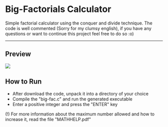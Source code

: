 # Big-Factorials Calculator

Simple factorial calculator using the conquer and divide technique. The code is well commented (Sorry for my clumsy english), if you have any questions or want to continue this project feel free to do so :o)

---

## Preview

![](https://raw.githubusercontent.com/dparicarana/bigfactorial/master/screenshot.png)

## How to Run

* After download the code, unpack it into a directory of your choice
* Compile the "big-fac.c" and run the generated executable
* Enter a positive integer and press the "ENTER" key

(!) For more information about the maximum number allowed and how to increase it, read the file "MATHHELP.pdf"
